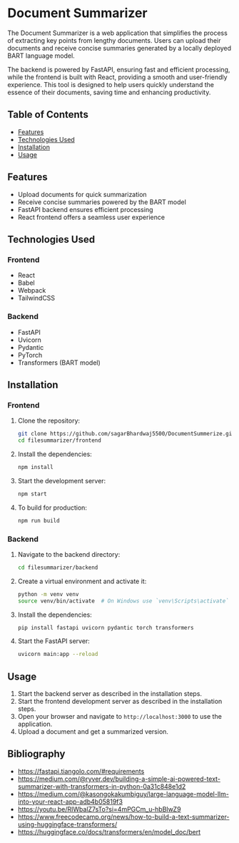 # Document Summarizer


The Document Summarizer is a web application that simplifies the process of extracting key points from lengthy documents. Users can upload their documents and receive concise summaries generated by a locally deployed BART language model.

The backend is powered by FastAPI, ensuring fast and efficient processing, while the frontend is built with React, providing a smooth and user-friendly experience. This tool is designed to help users quickly understand the essence of their documents, saving time and enhancing productivity.


## Table of Contents

- [Features](#features)
- [Technologies Used](#technologies-used)
- [Installation](#installation)
- [Usage](#usage)

## Features
- Upload documents for quick summarization
- Receive concise summaries powered by the BART model
- FastAPI backend ensures efficient processing
- React frontend offers a seamless user experience

## Technologies Used

### Frontend
- React
- Babel
- Webpack
- TailwindCSS

### Backend
- FastAPI
- Uvicorn
- Pydantic
- PyTorch
- Transformers (BART model)

## Installation

### Frontend
1. Clone the repository:
    ```bash
    git clone https://github.com/sagarBhardwaj5500/DocumentSummerize.git
    cd filesummarizer/frontend
    ```

2. Install the dependencies:
    ```bash
    npm install
    ```

3. Start the development server:
    ```bash
    npm start
    ```

4. To build for production:
    ```bash
    npm run build
    ```

### Backend
1. Navigate to the backend directory:
    ```bash
    cd filesummarizer/backend
    ```

2. Create a virtual environment and activate it:
    ```bash
    python -m venv venv
    source venv/bin/activate  # On Windows use `venv\Scripts\activate`
    ```

3. Install the dependencies:
    ```bash
    pip install fastapi uvicorn pydantic torch transformers
    ```

4. Start the FastAPI server:
    ```bash
    uvicorn main:app --reload
    ```

## Usage
1. Start the backend server as described in the installation steps.
2. Start the frontend development server as described in the installation steps.
3. Open your browser and navigate to `http://localhost:3000` to use the application.
4. Upload a document and get a summarized version.

##  Bibliography
- https://fastapi.tiangolo.com/#requirements
- https://medium.com/@ryver.dev/building-a-simple-ai-powered-text-summarizer-with-transformers-in-python-0a31c848e1d2
- https://medium.com/@kasongokakumbiguy/large-language-model-llm-into-your-react-app-adb4b05819f3
- https://youtu.be/RIWbalZ7sTo?si=4mPGCm_u-hbBIwZ9
- https://www.freecodecamp.org/news/how-to-build-a-text-summarizer-using-huggingface-transformers/
- https://huggingface.co/docs/transformers/en/model_doc/bert

